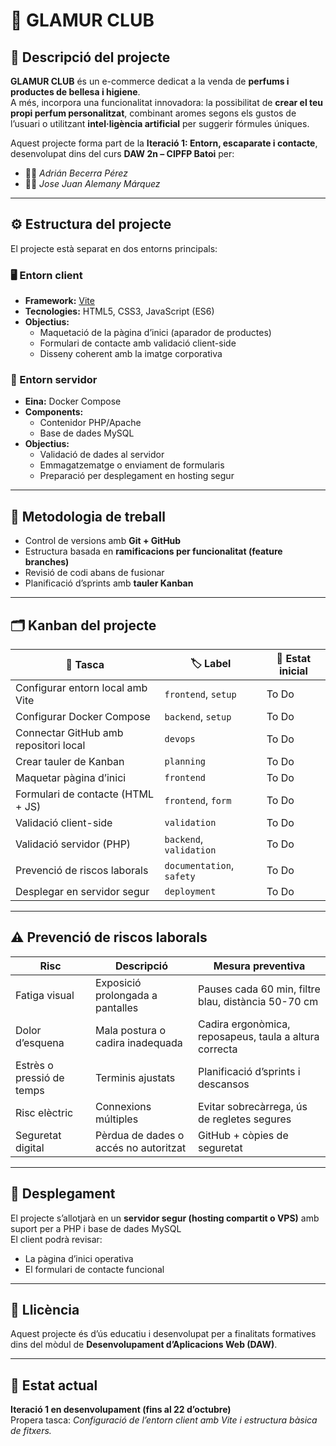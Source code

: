 # 💜 GLAMUR CLUB

## 🧴 Descripció del projecte
**GLAMUR CLUB** és un e-commerce dedicat a la venda de **perfums i productes de bellesa i higiene**.  
A més, incorpora una funcionalitat innovadora: la possibilitat de **crear el teu propi perfum personalitzat**, combinant aromes segons els gustos de l’usuari o utilitzant **intel·ligència artificial** per suggerir fórmules úniques.

Aquest projecte forma part de la **Iteració 1: Entorn, escaparate i contacte**, desenvolupat dins del curs **DAW 2n – CIPFP Batoi** per:
- 👨‍💻 *Adrián Becerra Pérez*  
- 👨‍💻 *Jose Juan Alemany Márquez*

---

## ⚙️ Estructura del projecte
El projecte està separat en dos entorns principals:

### 🖥️ Entorn client
- **Framework:** [Vite](https://vitejs.dev/)
- **Tecnologies:** HTML5, CSS3, JavaScript (ES6)
- **Objectius:**
  - Maquetació de la pàgina d’inici (aparador de productes)
  - Formulari de contacte amb validació client-side
  - Disseny coherent amb la imatge corporativa

### 🐳 Entorn servidor
- **Eina:** Docker Compose
- **Components:**
  - Contenidor PHP/Apache
  - Base de dades MySQL
- **Objectius:**
  - Validació de dades al servidor
  - Emmagatzematge o enviament de formularis
  - Preparació per desplegament en hosting segur

---

## 🧠 Metodologia de treball
- Control de versions amb **Git + GitHub**
- Estructura basada en **ramificacions per funcionalitat (feature branches)**
- Revisió de codi abans de fusionar
- Planificació d’sprints amb **tauler Kanban**

---

## 🗂️ Kanban del projecte

| 🧱 Tasca | 🏷️ Label | 📍 Estat inicial |
|-----------|-----------|----------------|
| Configurar entorn local amb Vite | `frontend`, `setup` | To Do |
| Configurar Docker Compose | `backend`, `setup` | To Do |
| Connectar GitHub amb repositori local | `devops` | To Do |
| Crear tauler de Kanban | `planning` | To Do |
| Maquetar pàgina d’inici | `frontend` | To Do |
| Formulari de contacte (HTML + JS) | `frontend`, `form` | To Do |
| Validació client-side | `validation` | To Do |
| Validació servidor (PHP) | `backend`, `validation` | To Do |
| Prevenció de riscos laborals | `documentation`, `safety` | To Do |
| Desplegar en servidor segur | `deployment` | To Do |

---

## ⚠️ Prevenció de riscos laborals

| **Risc** | **Descripció** | **Mesura preventiva** |
|-----------|----------------|------------------------|
| Fatiga visual | Exposició prolongada a pantalles | Pauses cada 60 min, filtre blau, distància 50-70 cm |
| Dolor d’esquena | Mala postura o cadira inadequada | Cadira ergonòmica, reposapeus, taula a altura correcta |
| Estrès o pressió de temps | Terminis ajustats | Planificació d’sprints i descansos |
| Risc elèctric | Connexions múltiples | Evitar sobrecàrrega, ús de regletes segures |
| Seguretat digital | Pèrdua de dades o accés no autoritzat | GitHub + còpies de seguretat |

---

## 🚀 Desplegament
El projecte s’allotjarà en un **servidor segur (hosting compartit o VPS)** amb suport per a PHP i base de dades MySQL  
El client podrà revisar:
- La pàgina d’inici operativa  
- El formulari de contacte funcional  

---

## 🧾 Llicència
Aquest projecte és d’ús educatiu i desenvolupat per a finalitats formatives dins del mòdul de **Desenvolupament d’Aplicacions Web (DAW)**.

---

## 📅 Estat actual
**Iteració 1 en desenvolupament (fins al 22 d’octubre)**  
Propera tasca: *Configuració de l’entorn client amb Vite i estructura bàsica de fitxers.*

